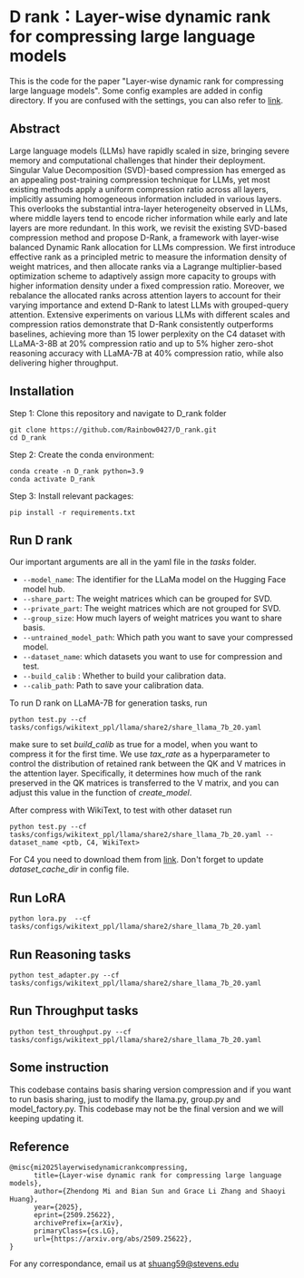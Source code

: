 # D rank：Layer-wise dynamic rank for compressing large language models
This is the code for the paper "Layer-wise dynamic rank for compressing large language models". Some config examples are added in config directory.
 If you are confused with the settings, you can also refer to [link](https://github.com/TUDa-HWAI/Basis_Sharing).

## Abstract
Large language models (LLMs) have rapidly scaled in size, bringing severe memory and computational challenges that hinder their deployment. Singular Value Decomposition (SVD)-based compression has emerged as an appealing post-training compression technique for LLMs, yet most existing methods apply a uniform compression ratio across all layers, implicitly assuming homogeneous information included in various layers. This overlooks the substantial intra-layer heterogeneity observed in LLMs, where middle layers tend to encode richer information while early and late layers are more redundant. In this work, we revisit the existing SVD-based compression method and propose D-Rank, a framework with layer-wise balanced Dynamic Rank allocation for LLMs compression. We first introduce effective rank as a principled metric to measure the information density of weight matrices, and then allocate ranks via a Lagrange multiplier-based optimization scheme to adaptively assign more capacity to groups with higher information density under a fixed compression ratio. Moreover, we rebalance the allocated ranks across attention layers to account for their varying importance and extend D-Rank to latest LLMs with grouped-query attention. Extensive experiments on various LLMs with different scales and compression ratios demonstrate that D-Rank consistently outperforms baselines, achieving more than 15 lower perplexity on the C4 dataset with LLaMA-3-8B at 20% compression ratio and up to 5% higher zero-shot reasoning accuracy with LLaMA-7B at 40% compression ratio, while also delivering higher throughput.


## Installation
Step 1: Clone this repository and navigate to D_rank folder
```
git clone https://github.com/Rainbow0427/D_rank.git
cd D_rank
```
Step 2: Create the conda environment:
```
conda create -n D_rank python=3.9
conda activate D_rank
```
Step 3: Install relevant packages:
```
pip install -r requirements.txt
```

## Run D rank
Our important arguments are all in the yaml file in the *tasks* folder.
- `--model_name`: The identifier for the LLaMa model on the Hugging Face model hub.
- `--share_part`: The weight matrices which can be grouped for SVD.
- `--private_part`: The weight matrices which are not grouped for SVD.
- `--group_size`: How much layers of weight matrices you want to share basis.
- `--untrained_model_path`: Which path you want to save your compressed model.
- `--dataset_name`: which datasets you want to use for compression and test.
- `--build_calib` : Whether to build your calibration data.
- `--calib_path`: Path to save your calibration data.


To run D rank on LLaMA-7B for generation tasks, run
```
python test.py --cf tasks/configs/wikitext_ppl/llama/share2/share_llama_7b_20.yaml
```
make sure to set *build_calib* as true for a model, when you want to compress it for the first time.
We use *tax_rate* as a hyperparameter to control the distribution of retained rank between the QK and V matrices in the attention layer.
Specifically, it determines how much of the rank preserved in the QK matrices is transferred to the V matrix, and you can adjust this value in the function of *create_model*.

After compress with WikiText, to test with other dataset run
~~~
python test.py --cf tasks/configs/wikitext_ppl/llama/share2/share_llama_7b_20.yaml --dataset_name <ptb, C4, WikiText>
~~~
For C4 you need to download them from [link](https://drive.google.com/drive/folders/123Id1MkZVsKySGy_sMO4RgiJKrtPcvUp?usp=drive_link). Don't forget to update *dataset_cache_dir* in config file.

## Run LoRA
~~~
python lora.py  --cf tasks/configs/wikitext_ppl/llama/share2/share_llama_7b_20.yaml
~~~

## Run Reasoning tasks
~~~
python test_adapter.py --cf tasks/configs/wikitext_ppl/llama/share2/share_llama_7b_20.yaml
~~~

## Run Throughput tasks
~~~
python test_throughput.py --cf tasks/configs/wikitext_ppl/llama/share2/share_llama_7b_20.yaml
~~~

## Some instruction
This codebase contains basis sharing version compression and if you want to run basis sharing, just to modify the llama.py, group.py and model_factory.py. This codebase may not be the final version and we will keeping updating it.

## Reference
```
@misc{mi2025layerwisedynamicrankcompressing,
      title={Layer-wise dynamic rank for compressing large language models}, 
      author={Zhendong Mi and Bian Sun and Grace Li Zhang and Shaoyi Huang},
      year={2025},
      eprint={2509.25622},
      archivePrefix={arXiv},
      primaryClass={cs.LG},
      url={https://arxiv.org/abs/2509.25622}, 
}
```
For any correspondance, email us at shuang59@stevens.edu

